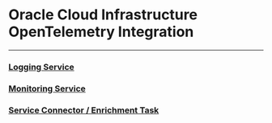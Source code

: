 # Oracle Cloud Infrastructure OpenTelemetry Integration

---

### [Logging Service](oci-log-dd/README.md)
### [Monitoring Service](oci-metrics-dd/README.md)
### [Service Connector / Enrichment Task](oci-service-connector/README.md)
